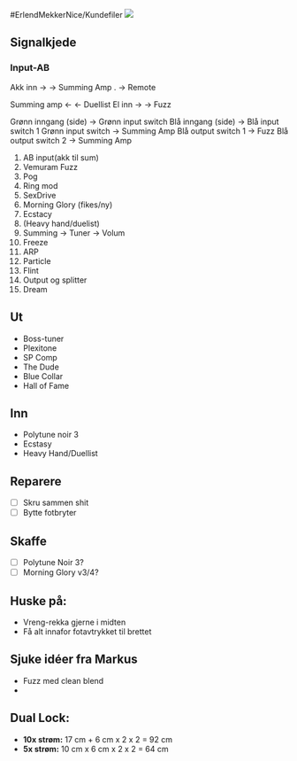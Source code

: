 #ErlendMekkerNice/Kundefiler 
<img
      style ="max-width: 5rem"
      src="https://scontent.fbgo1-1.fna.fbcdn.net/v/t1.18169-1/27750639_10160335161280455_3730904828860509172_n.jpg?stp=dst-jpg_p480x480&_nc_cat=111&cb=99be929b-3346023f&ccb=1-7&_nc_sid=7206a8&_nc_ohc=CBBBWoteTIgAX8zDWk8&_nc_ht=scontent.fbgo1-1.fna&oh=00_AfDl84XLyi6AmzMqLAq0aB61-sXx04Mo8YrhF7s_x8ej-Q&oe=64C0DC27"
    />
## Signalkjede
### Input-AB
Akk inn ->                      -> Summing Amp
.                                        -> Remote

Summing amp <-          <- Duellist
El inn ->                           -> Fuzz 

Grønn inngang (side) -> Grønn input switch
Blå inngang (side) -> Blå input switch 1
Grønn input switch -> Summing Amp
Blå output switch 1 -> Fuzz
Blå output switch 2 -> Summing Amp

1. AB input(akk til sum)
2. Vemuram Fuzz
3. Pog
4. Ring mod
5. SexDrive
6. Morning Glory (fikes/ny)
7. Ecstacy
8. (Heavy hand/duelist)
9. Summing -> Tuner -> Volum
10. Freeze
11. ARP
12. Particle
13. Flint
14. Output og splitter
15. Dream

## Ut
- Boss-tuner
- Plexitone
- SP Comp
- The Dude
- Blue Collar
- Hall of Fame
## Inn
- Polytune noir 3
- Ecstasy
- Heavy Hand/Duellist

## Reparere
- [ ] Skru sammen shit
- [ ] Bytte fotbryter
## Skaffe
- [ ] Polytune Noir 3?
- [ ] Morning Glory v3/4?
## Huske på:
- Vreng-rekka gjerne i midten
- Få alt innafor fotavtrykket til brettet

## Sjuke idéer fra Markus
- Fuzz med clean blend
- 

## Dual Lock:
- **10x strøm:** 17 cm + 6 cm x 2 x 2 = 92 cm
- **5x strøm:** 10 cm x 6 cm x 2 x 2 = 64 cm